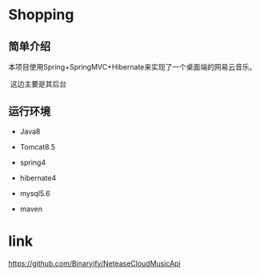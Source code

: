 # Shopping
## 简单介绍
​	本项目使用Spring+SpringMVC+Hibernate来实现了一个桌面端的网易云音乐。

​	这边主要是其后台

## 运行环境
- Java8

- Tomcat8.5

- spring4

- hibernate4

- mysql5.6

- maven

  

# link
https://github.com/Binaryify/NeteaseCloudMusicApi